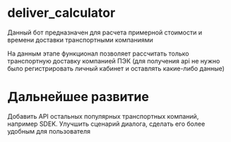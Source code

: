 # deliver_calculator

Данный бот предназначен для расчета примерной стоимости и времени доставки транспортными компаниями

На данным этапе функционал позволяет рассчитать только транспортную доставку компанией ПЭК 
(для получения api не нужно было регистрировать личный кабинет и оставлять какие-либо данные)

# Дальнейшее развитие
Добавить API остальных популярных транспортных компаний, например SDEK.
Улучшить сценарий диалога, сделать его более удобным для пользователя
